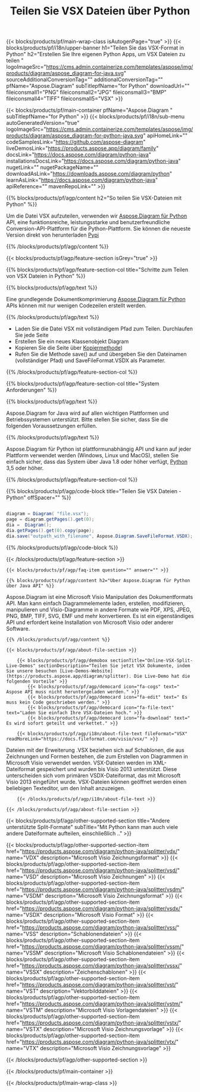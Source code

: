 ﻿---
title: Teilen Sie VSX Dateien über Python
weight: 1400
url: /de/python-java/splitter/vsx/ 
description: Python-Quellcode zum Aufteilen der vsx-Datei in einer beliebigen Python-basierten Anwendung. 
---
{{< blocks/products/pf/main-wrap-class isAutogenPage="true" >}}
{{< blocks/products/pf/i18n/upper-banner h1="Teilen Sie das VSX-Format in Python" h2="Erstellen Sie Ihre eigenen Python Apps, um VSX Dateien zu teilen " logoImageSrc="https://cms.admin.containerize.com/templates/aspose/img/products/diagram/aspose_diagram-for-java.svg" sourceAdditionalConversionTag="" additionalConversionTag="" pfName="Aspose.Diagram" subTitlepfName="for Python" downloadUrl="" fileiconsmall1="PNG" fileiconsmall2="JPG" fileiconsmall3="BMP" fileiconsmall4="TIFF" fileiconsmall5="VSX" >}}

{{< blocks/products/pf/main-container pfName="Aspose.Diagram " subTitlepfName="for Python" >}}
{{< blocks/products/pf/i18n/sub-menu autoGeneratedVersion="true" logoImageSrc="https://cms.admin.containerize.com/templates/aspose/img/products/diagram/aspose_diagram-for-python-java.svg" apiHomeLink="" codeSamplesLink="https://github.com/aspose-diagram" liveDemosLink="https://products.aspose.app/diagram/family" docsLink="https://docs.aspose.com/diagram/python-java" installationsDocsLink="https://docs.aspose.com/diagram/python-java" nugetLink="" nugetPackageName="" downloadAsLink="https://downloads.aspose.com/diagram/python" learnAsLink="https://docs.aspose.com/diagram/python-java" apiReference="" mavenRepoLink="" >}}

{{% blocks/products/pf/agp/content h2="So teilen Sie VSX-Dateien mit Python" %}}

 Um die Datei VSX aufzuteilen, verwenden wir
 [Aspose.Diagram für Python](https://products.aspose.com/diagram/python-java/) 
 API, eine funktionsreiche, leistungsstarke und benutzerfreundliche Conversion-API-Plattform für die Python-Plattform. Sie können die neueste Version direkt von herunterladen
 [Pypi](https://pypi.org/project/aspose-diagram/) 

{{% /blocks/products/pf/agp/content %}}

{{< blocks/products/pf/agp/feature-section isGrey="true" >}}

{{% blocks/products/pf/agp/feature-section-col title="Schritte zum Teilen von VSX Dateien in Python" %}}

{{% blocks/products/pf/agp/text %}}

 Eine grundlegende Dokumentkomprimierung
 [Aspose.Diagram für Python](https://products.aspose.com/diagram/python-java) 
 APIs können mit nur wenigen Codezeilen erstellt werden.

{{% /blocks/products/pf/agp/text %}}

+ Laden Sie die Datei VSX mit vollständigem Pfad zum Teilen.
Durchlaufen Sie jede Seite
+ Erstellen Sie ein neues Klassenobjekt Diagram
+ Kopieren Sie die Seite über [Kopiermethode](https://reference.aspose.com/diagram/python-java/asposediagram.api/page#copy(com.aspose.diagram.Page)))
+ Rufen Sie die Methode save() auf und übergeben Sie den Dateinamen (vollständiger Pfad) und SaveFileFormat.VSDX als Parameter.

{{% /blocks/products/pf/agp/feature-section-col %}}

{{% blocks/products/pf/agp/feature-section-col title="System Anforderungen" %}}

{{% blocks/products/pf/agp/text %}}

 Aspose.Diagram for Java wird auf allen wichtigen Plattformen und Betriebssystemen unterstützt. Bitte stellen Sie sicher, dass Sie die folgenden Voraussetzungen erfüllen.

{{% /blocks/products/pf/agp/text %}}

 Aspose.Diagram für Python ist plattformunabhängig API und kann auf jeder Plattform verwendet werden (Windows, Linux und MacOS), stellen Sie einfach sicher, dass das System über Java 1.8 oder höher verfügt, [Python](https://www.python.org/downloads/) 3,5 oder höher. 

{{% /blocks/products/pf/agp/feature-section-col %}}

{{% blocks/products/pf/agp/code-block title="Teilen Sie VSX Dateien - Python" offSpacer="" %}}

```cs

diagram = Diagram( "file.vsx");
page = diagram.getPages().get(0);
dia =  Diagram();
dia.getPages().get(0).copy(page);
dia.save("outpath_with_filename", Aspose.Diagram.SaveFileFormat.VSDX);  


```
{{% /blocks/products/pf/agp/code-block %}}

{{< /blocks/products/pf/agp/feature-section >}}

    {{< blocks/products/pf/agp/faq-item question="" answer="" >}}
 

<!-- aboutfile Starts -->

    {{% blocks/products/pf/agp/content h2="Über Aspose.Diagram für Python über Java API" %}}

 Aspose.Diagram ist eine Microsoft Visio Manipulation des Dokumentformats API. Man kann einfach Diagrammelemente laden, erstellen, modifizieren, manipulieren und Visio-Diagramme in andere Formate wie PDF, XPS, JPEG, PNG, BMP, TIFF, SVG, EMF und mehr konvertieren. Es ist ein eigenständiges API und erfordert keine Installation von Microsoft Visio oder anderer Software.  



    {{% /blocks/products/pf/agp/content %}}

    {{< blocks/products/pf/agp/about-file-section >}}

        {{< blocks/products/pf/agp/demobox sectionTitle="Online-VSX-Split-Live-Demos" sectionDescription="Teilen Sie jetzt VSX Dokumente, indem Sie unsere besuchen [Live-Demos-Website](https://products.aspose.app/diagram/splitter). Die Live-Demo hat die folgenden Vorteile" >}}
            {{< blocks/products/pf/agp/democard icon="fa-cogs" text=" Aspose API muss nicht heruntergeladen werden." >}}
            {{< blocks/products/pf/agp/democard icon="fa-edit" text=" Es muss kein Code geschrieben werden." >}}
            {{< blocks/products/pf/agp/democard icon="fa-file-text" text="Laden Sie einfach Ihre VSX-Dateien hoch." >}}
            {{< blocks/products/pf/agp/democard icon="fa-download" text=" Es wird sofort geteilt und verkettet." >}}

        {{< blocks/products/pf/agp/i18n/about-file-text fileFormat="VSX" readMoreLink="https://docs.fileformat.com/visio/vsx/" >}}
Dateien mit der Erweiterung .VSX beziehen sich auf Schablonen, die aus Zeichnungen und Formen bestehen, die zum Erstellen von Diagrammen in Microsoft Visio verwendet werden. VSX-Dateien werden im XML-Dateiformat gespeichert und wurden bis Visio 2013 unterstützt. Diese unterscheiden sich vom primären VSDX-Dateiformat, das mit Microsoft Visio 2013 eingeführt wurde. VSX-Dateien können geöffnet werden einen beliebigen Texteditor, um den Inhalt anzuzeigen. 

        {{< /blocks/products/pf/agp/i18n/about-file-text >}}

    {{< /blocks/products/pf/agp/about-file-section >}}

<!-- aboutfile Ends -->

{{< blocks/products/pf/agp/other-supported-section title="Andere unterstützte Split-Formate" subTitle="Mit Python kann man auch viele andere Dateiformate aufteilen, einschließlich .." >}}

{{< blocks/products/pf/agp/other-supported-section-item href="https://products.aspose.com/diagram/python-java/splitter/vdx/" name="VDX" description="Microsoft Visio Zeichnungsformat" >}}
{{< blocks/products/pf/agp/other-supported-section-item href="https://products.aspose.com/diagram/python-java/splitter/vsd/" name="VSD" description="Microsoft Visio Zeichnungen" >}}
{{< blocks/products/pf/agp/other-supported-section-item href="https://products.aspose.com/diagram/python-java/splitter/vsdm/" name="VSDM" description="Microsoft Visio Zeichnungsformat" >}}
{{< blocks/products/pf/agp/other-supported-section-item href="https://products.aspose.com/diagram/python-java/splitter/vsdx/" name="VSDX" description="Microsoft Visio Format" >}}
{{< blocks/products/pf/agp/other-supported-section-item href="https://products.aspose.com/diagram/python-java/splitter/vss/" name="VSS" description="Schablonendateien" >}}
{{< blocks/products/pf/agp/other-supported-section-item href="https://products.aspose.com/diagram/python-java/splitter/vssm/" name="VSSM" description="Microsoft Visio Schablonendateien" >}}
{{< blocks/products/pf/agp/other-supported-section-item href="https://products.aspose.com/diagram/python-java/splitter/vssx/" name="VSSX" description="Zeichenschablonen" >}}
{{< blocks/products/pf/agp/other-supported-section-item href="https://products.aspose.com/diagram/python-java/splitter/vst/" name="VST" description="Vektorbilddateien" >}}
{{< blocks/products/pf/agp/other-supported-section-item href="https://products.aspose.com/diagram/python-java/splitter/vstm/" name="VSTM" description="Microsoft Visio Vorlagendateien" >}}
{{< blocks/products/pf/agp/other-supported-section-item href="https://products.aspose.com/diagram/python-java/splitter/vstx/" name="VSTX" description="Microsoft Visio Zeichnungsvorlage" >}}
{{< blocks/products/pf/agp/other-supported-section-item href="https://products.aspose.com/diagram/python-java/splitter/vtx/" name="VTX" description="Microsoft Visio Zeichnungsvorlage" >}}

{{< /blocks/products/pf/agp/other-supported-section >}}

{{< /blocks/products/pf/main-container >}}
    
{{< /blocks/products/pf/main-wrap-class >}}
